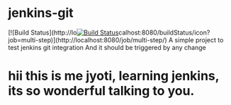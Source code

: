 # jenkins-git
[![Build Status](http://lo[![Build Status](http://localhost:8080/buildStatus/icon?job=multi-step)](http://localhost:8080/job/multi-step/)calhost:8080/buildStatus/icon?job=multi-step)](http://localhost:8080/job/multi-step/)
A simple project to test jenkins git integration
And it should be triggered by any change
# hii this is me jyoti, learning jenkins, its so wonderful talking to you.
